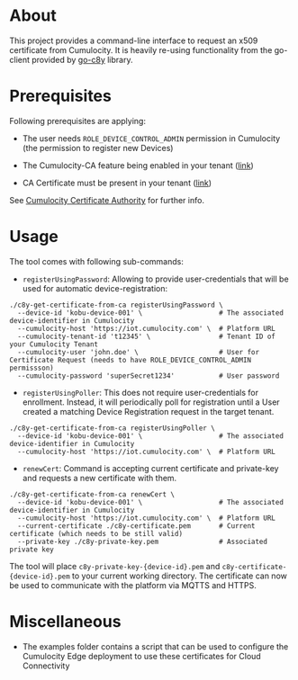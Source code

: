 # About

This project provides a command-line interface to request an x509 certificate from Cumulocity. It is heavily re-using functionality from the go-client provided by [go-c8y](https://github.com/reubenmiller/go-c8y) library.

# Prerequisites

Following prerequisites are applying:

* The user needs `ROLE_DEVICE_CONTROL_ADMIN` permission in Cumulocity (the permission to register new Devices)

* The Cumulocity-CA feature being enabled in your tenant ([link](https://cumulocity.com/docs/device-certificate-authentication/certificate-authority/#prerequisites))

* CA Certificate must be present in your tenant ([link](https://cumulocity.com/docs/device-certificate-authentication/certificate-authority/#creating-a-ca-certificate-via-the-ui))

See [Cumulocity Certificate Authority](https://cumulocity.com/docs/device-certificate-authentication/certificate-authority/) for further info.

# Usage

The tool comes with following sub-commands:

* `registerUsingPassword`: Allowing to provide user-credentials that will be used for automatic device-registration:

```
./c8y-get-certificate-from-ca registerUsingPassword \
  --device-id 'kobu-device-001' \                   # The associated device-identifier in Cumulocity
  --cumulocity-host 'https://iot.cumulocity.com' \  # Platform URL
  --cumulocity-tenant-id 't12345' \                 # Tenant ID of your Cumulocity Tenant
  --cumulocity-user 'john.doe' \                    # User for Certificate Request (needs to have ROLE_DEVICE_CONTROL_ADMIN permissson)
  --cumulocity-password 'superSecret1234'           # User password
```

* `registerUsingPoller`: This does not require user-credentials for enrollment. Instead, it will periodically poll for registration until a User created a matching Device Registration request in the target tenant.

```
./c8y-get-certificate-from-ca registerUsingPoller \
  --device-id 'kobu-device-001' \                   # The associated device-identifier in Cumulocity
  --cumulocity-host 'https://iot.cumulocity.com' \  # Platform URL
```

* `renewCert`: Command is accepting current certificate and private-key and requests a new certificate with them.

```
./c8y-get-certificate-from-ca renewCert \
  --device-id 'kobu-device-001' \                   # The associated device-identifier in Cumulocity
  --cumulocity-host 'https://iot.cumulocity.com' \  # Platform URL
  --current-certificate ./c8y-certificate.pem       # Current certificate (which needs to be still valid)
  --private-key ./c8y-private-key.pem               # Associated private key
```

The tool will place `c8y-private-key-{device-id}.pem` and `c8y-certificate-{device-id}.pem` to your current working directory. The certificate can now be used to communicate with the platform via MQTTS and HTTPS. 

# Miscellaneous

* The examples folder contains a script that can be used to configure the Cumulocity Edge deployment to use these certificates for Cloud Connectivity